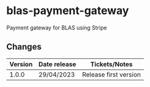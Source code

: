 # blas-payment-gateway
Payment gateway for BLAS using Stripe

## Changes

| Version | Date release | Tickets/Notes         |
|---------|--------------|-----------------------|
| 1.0.0   | 29/04/2023   | Release first version |
